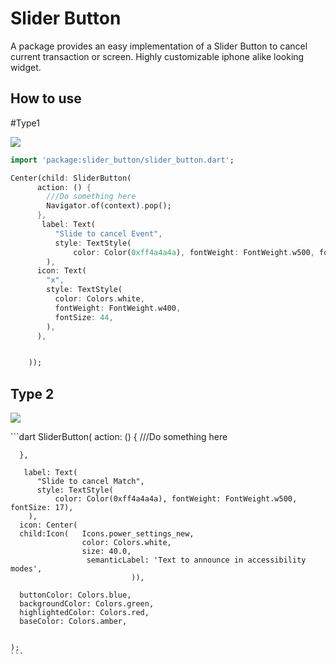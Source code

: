 # Slider Button


A package provides an easy implementation of a Slider Button to cancel current transaction or screen.
Highly customizable iphone alike looking widget.



## How to use
#Type1

<p>
    <img src="https://github.com/anirudhsharma392/Slider-Button/blob/master/screenshots/button.gif?raw=true"/>

</p>

```dart
import 'package:slider_button/slider_button.dart';

```

```dart
Center(child: SliderButton(
      action: () {
        ///Do something here
        Navigator.of(context).pop();
      },
       label: Text(
          "Slide to cancel Event",
          style: TextStyle(
              color: Color(0xff4a4a4a), fontWeight: FontWeight.w500, fontSize: 17),
        ),
      icon: Text(
        "x",
        style: TextStyle(
          color: Colors.white,
          fontWeight: FontWeight.w400,
          fontSize: 44,
        ),
      ),


    ));

```
## Type 2
<p>
    <img src="https://github.com/anirudhsharma392/Slider-Button/blob/master/screenshots/button.gif?raw=true"/>

</p>
```dart
SliderButton(
      action: () {
        ///Do something here

      },

       label: Text(
          "Slide to cancel Match",
          style: TextStyle(
              color: Color(0xff4a4a4a), fontWeight: FontWeight.w500, fontSize: 17),
        ),
      icon: Center(
      child:Icon(   Icons.power_settings_new,
                    color: Colors.white,
                    size: 40.0,
                     semanticLabel: 'Text to announce in accessibility modes',
                               )),

      buttonColor: Colors.blue,
      backgroundColor: Colors.green,
      highlightedColor: Colors.red,
      baseColor: Colors.amber,


    );
    ```